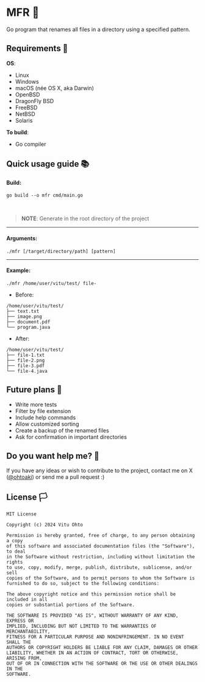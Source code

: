 # MFR 📂
Go program that renames all files in a directory using a specified pattern.

## Requirements 🔗
<b>OS</b>:
- Linux
- Windows
- macOS (née OS X, aka Darwin)
- OpenBSD
- DragonFly BSD
- FreeBSD
- NetBSD
- Solaris

<b>To build</b>:
- Go compiler

## Quick usage guide 📚
#### Build:
```
go build --o mfr cmd/main.go
```

<br>

> <b>NOTE</b>: Generate in the root directory of the project

---

#### Arguments:
```
./mfr [/target/directory/path] [pattern]
```

---

#### Example:
```
./mfr /home/user/vitu/test/ file-
```

- Before:
```
/home/user/vitu/test/
├── text.txt
├── image.png
├── document.pdf
└── program.java
```

- After:
```
/home/user/vitu/test/
├── file-1.txt
├── file-2.png
├── file-3.pdf
└── file-4.java
```

## Future plans 📌
- Write more tests
- Filter by file extension
- Include help commands
- Allow customized sorting
- Create a backup of the renamed files
- Ask for confirmation in important directories

## Do you want help me? 👥
If you have any ideas or wish to contribute to the project, contact me on X (<a href="https://x.com/ohtoaki" target="_blank">@ohtoaki</a>) or send me a pull request :)

## License 🏳️
```
MIT License

Copyright (c) 2024 Vitu Ohto

Permission is hereby granted, free of charge, to any person obtaining a copy
of this software and associated documentation files (the "Software"), to deal
in the Software without restriction, including without limitation the rights
to use, copy, modify, merge, publish, distribute, sublicense, and/or sell
copies of the Software, and to permit persons to whom the Software is
furnished to do so, subject to the following conditions:

The above copyright notice and this permission notice shall be included in all
copies or substantial portions of the Software.

THE SOFTWARE IS PROVIDED "AS IS", WITHOUT WARRANTY OF ANY KIND, EXPRESS OR
IMPLIED, INCLUDING BUT NOT LIMITED TO THE WARRANTIES OF MERCHANTABILITY,
FITNESS FOR A PARTICULAR PURPOSE AND NONINFRINGEMENT. IN NO EVENT SHALL THE
AUTHORS OR COPYRIGHT HOLDERS BE LIABLE FOR ANY CLAIM, DAMAGES OR OTHER
LIABILITY, WHETHER IN AN ACTION OF CONTRACT, TORT OR OTHERWISE, ARISING FROM,
OUT OF OR IN CONNECTION WITH THE SOFTWARE OR THE USE OR OTHER DEALINGS IN THE
SOFTWARE.
```
